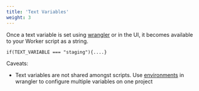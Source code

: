 ```yaml
---
title: 'Text Variables'
weight: 3
---
```


Once a text variable is set using [wrangler](/tooling/wrangler/configuration) or in the UI, it becomes available to your Worker script as a string.

```
if(TEXT_VARIABLE === "staging"){....}
```

Caveats:

- Text variables are not shared amongst scripts. Use [environments](/tooling/wrangler/configuration/environments) in wrangler to configure multiple variables on one project

